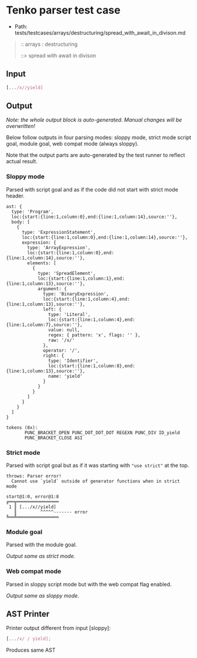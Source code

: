 # Tenko parser test case

- Path: tests/testcases/arrays/destructuring/spread_with_await_in_divison.md

> :: arrays : destructuring
>
> ::> spread with await in divison

## Input

`````js
[.../x//yield]
`````

## Output

_Note: the whole output block is auto-generated. Manual changes will be overwritten!_

Below follow outputs in four parsing modes: sloppy mode, strict mode script goal, module goal, web compat mode (always sloppy).

Note that the output parts are auto-generated by the test runner to reflect actual result.

### Sloppy mode

Parsed with script goal and as if the code did not start with strict mode header.

`````
ast: {
  type: 'Program',
  loc:{start:{line:1,column:0},end:{line:1,column:14},source:''},
  body: [
    {
      type: 'ExpressionStatement',
      loc:{start:{line:1,column:0},end:{line:1,column:14},source:''},
      expression: {
        type: 'ArrayExpression',
        loc:{start:{line:1,column:0},end:{line:1,column:14},source:''},
        elements: [
          {
            type: 'SpreadElement',
            loc:{start:{line:1,column:1},end:{line:1,column:13},source:''},
            argument: {
              type: 'BinaryExpression',
              loc:{start:{line:1,column:4},end:{line:1,column:13},source:''},
              left: {
                type: 'Literal',
                loc:{start:{line:1,column:4},end:{line:1,column:7},source:''},
                value: null,
                regex: { pattern: 'x', flags: '' },
                raw: '/x/'
              },
              operator: '/',
              right: {
                type: 'Identifier',
                loc:{start:{line:1,column:8},end:{line:1,column:13},source:''},
                name: 'yield'
              }
            }
          }
        ]
      }
    }
  ]
}

tokens (8x):
       PUNC_BRACKET_OPEN PUNC_DOT_DOT_DOT REGEXN PUNC_DIV ID_yield
       PUNC_BRACKET_CLOSE ASI
`````

### Strict mode

Parsed with script goal but as if it was starting with `"use strict"` at the top.

`````
throws: Parser error!
  Cannot use `yield` outside of generator functions when in strict mode

start@1:0, error@1:8
╔══╦════════════════
 1 ║ [.../x//yield]
   ║         ^^^^^------- error
╚══╩════════════════

`````


### Module goal

Parsed with the module goal.

_Output same as strict mode._

### Web compat mode

Parsed in sloppy script mode but with the web compat flag enabled.

_Output same as sloppy mode._

## AST Printer

Printer output different from input [sloppy]:

````js
[.../x/ / yield];
````

Produces same AST
